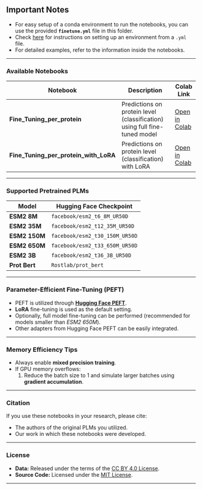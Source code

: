 
##  Important Notes

- For easy setup of a conda environment to run the notebooks, you can use the provided **`finetune.yml`** file in this folder.  
- Check [here](https://conda.io/projects/conda/en/latest/user-guide/tasks/manage-environments.html#creating-an-environment-from-an-environment-yml-file) for instructions on setting up an environment from a `.yml` file.  
- For detailed examples, refer to the information inside the notebooks.

---

###  Available Notebooks

| Notebook | Description | Colab Link |
|-----------|--------------|-------------|
| **Fine_Tuning_per_protein** | Predictions on protein level (classification) using full fine-tuned model | [Open in Colab](https://colab.research.google.com/drive/1yxnZiZ3aHmXc40fpR-ynPmT1u71geLnR?usp=sharing) |
| **Fine_Tuning_per_protein_with_LoRA** | Predictions on protein level (classification) with LoRA | [Open in Colab](https://colab.research.google.com/drive/1yxnZiZ3aHmXc40fpR-ynPmT1u71geLnR?usp=sharing) |

---

###  Supported Pretrained PLMs

| Model | Hugging Face Checkpoint |
|--------|--------------------------|
| **ESM2 8M** | `facebook/esm2_t6_8M_UR50D` |
| **ESM2 35M** | `facebook/esm2_t12_35M_UR50D` |
| **ESM2 150M** | `facebook/esm2_t30_150M_UR50D` |
| **ESM2 650M** | `facebook/esm2_t33_650M_UR50D` |
| **ESM2 3B** | `facebook/esm2_t36_3B_UR50D` |
| **Prot Bert** | `Rostlab/prot_bert` |


---

###  Parameter-Efficient Fine-Tuning (PEFT)

- PEFT is utilized through **[Hugging Face PEFT](https://github.com/huggingface/peft)**.  
- **LoRA** fine-tuning is used as the default setting.  
- Optionally, full model fine-tuning can be performed (recommended for models smaller than *ESM2 650M*).  
- Other adapters from Hugging Face PEFT can be easily integrated.

---

###  Memory Efficiency Tips

- Always enable **mixed precision training**.  
- If GPU memory overflows:
  1. Reduce the batch size to 1 and simulate larger batches using **gradient accumulation**.     

---

###  Citation

If you use these notebooks in your research, please cite:
- The authors of the original PLMs you utilized.  
- Our work in which these notebooks were developed.

---

###  License

- **Data:** Released under the terms of the [CC BY 4.0 License](https://creativecommons.org/licenses/by/4.0/).  
- **Source Code:** Licensed under the [MIT License](./MIT-LICENSE.txt).

---

